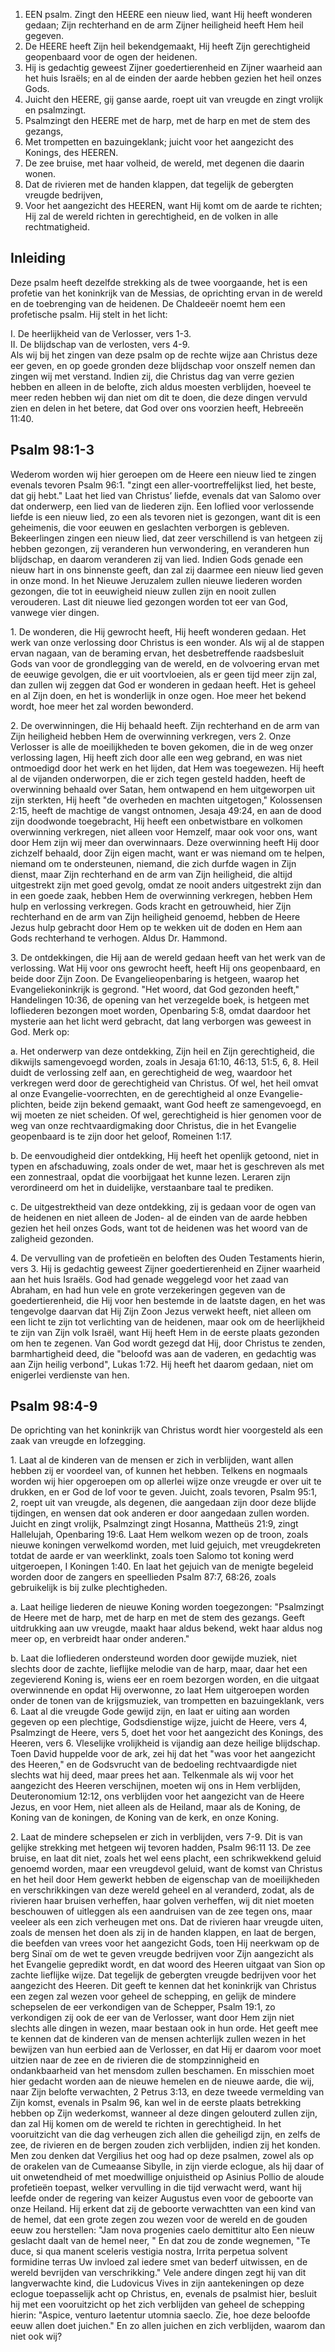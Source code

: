 1. EEN psalm. Zingt den HEERE een nieuw lied, want Hij heeft wonderen gedaan; Zijn rechterhand en de arm Zijner heiligheid heeft Hem heil gegeven.
2. De HEERE heeft Zijn heil bekendgemaakt, Hij heeft Zijn gerechtigheid geopenbaard voor de ogen der heidenen.
3. Hij is gedachtig geweest Zijner goedertierenheid en Zijner waarheid aan het huis Israëls; en al de einden der aarde hebben gezien het heil onzes Gods.
4. Juicht den HEERE, gij ganse aarde, roept uit van vreugde en zingt vrolijk en psalmzingt.
5. Psalmzingt den HEERE met de harp, met de harp en met de stem des gezangs,
6. Met trompetten en bazuingeklank; juicht voor het aangezicht des Konings, des HEEREN.
7. De zee bruise, met haar volheid, de wereld, met degenen die daarin wonen.
8. Dat de rivieren met de handen klappen, dat tegelijk de gebergten vreugde bedrijven,
9. Voor het aangezicht des HEEREN, want Hij komt om de aarde te richten; Hij zal de wereld richten in gerechtigheid, en de volken in alle rechtmatigheid.

## Inleiding

Deze psalm heeft dezelfde strekking als de twee voorgaande, het is een profetie van het koninkrijk van de Messias, de oprichting ervan in de wereld en de toebrenging van de heidenen. De Chaldeeër noemt hem een profetische psalm. Hij stelt in het licht:

I. De heerlijkheid van de Verlosser, vers 1-3.  
II. De blijdschap van de verlosten, vers 4-9.  
Als wij bij het zingen van deze psalm op de rechte wijze aan Christus deze eer geven, en op goede gronden deze blijdschap voor onszelf nemen dan zingen wij met verstand. Indien zij, die Christus dag van verre gezien hebben en alleen in de belofte, zich aldus moesten verblijden, hoeveel te meer reden hebben wij dan niet om dit te doen, die deze dingen vervuld zien en delen in het betere, dat God over ons voorzien heeft, Hebreeën 11:40.

## Psalm 98:1-3 
Wederom worden wij hier geroepen om de Heere een nieuw lied te zingen evenals tevoren Psalm 96:1. "zingt een aller-voortreffelijkst lied, het beste, dat gij hebt." Laat het lied van Christus’ liefde, evenals dat van Salomo over dat onderwerp, een lied van de liederen zijn. Een loflied voor verlossende liefde is een nieuw lied, zo een als tevoren niet is gezongen, want dit is een geheimenis, die voor eeuwen en geslachten verborgen is gebleven. Bekeerlingen zingen een nieuw lied, dat zeer verschillend is van hetgeen zij hebben gezongen, zij veranderen hun verwondering, en veranderen hun blijdschap, en daarom veranderen zij van lied. Indien Gods genade een nieuw hart in ons binnenste geeft, dan zal zij daarmee een nieuw lied geven in onze mond. In het Nieuwe Jeruzalem zullen nieuwe liederen worden gezongen, die tot in eeuwigheid nieuw zullen zijn en nooit zullen verouderen. Last dit nieuwe lied gezongen worden tot eer van God, vanwege vier dingen.

1\. De wonderen, die Hij gewrocht heeft, Hij heeft wonderen gedaan. Het werk van onze verlossing door Christus is een wonder. Als wij al de stappen ervan nagaan, van de beraming ervan, het desbetreffende raadsbesluit Gods van voor de grondlegging van de wereld, en de volvoering ervan met de eeuwige gevolgen, die er uit voortvloeien, als er geen tijd meer zijn zal, dan zullen wij zeggen dat God er wonderen in gedaan heeft. Het is geheel en al Zijn doen, en het is wonderlijk in onze ogen. Hoe meer het bekend wordt, hoe meer het zal worden bewonderd.

2\. De overwinningen, die Hij behaald heeft. Zijn rechterhand en de arm van Zijn heiligheid hebben Hem de overwinning verkregen, vers 2. Onze Verlosser is alle de moeilijkheden te boven gekomen, die in de weg onzer verlossing lagen, Hij heeft zich door alle een weg gebrand, en was niet ontmoedigd door het werk en het lijden, dat Hem was toegewezen. Hij heeft al de vijanden onderworpen, die er zich tegen gesteld hadden, heeft de overwinning behaald over Satan, hem ontwapend en hem uitgeworpen uit zijn sterkten, Hij heeft "de overheden en machten uitgetogen," Kolossensen 2:15, heeft de machtige de vangst ontnomen, Jesaja 49:24, en aan de dood zijn doodwonde toegebracht, Hij heeft een onbetwistbare en volkomen overwinning verkregen, niet alleen voor Hemzelf, maar ook voor ons, want door Hem zijn wij meer dan overwinnaars. Deze overwinning heeft Hij door zichzelf behaald, door Zijn eigen macht, want er was niemand om te helpen, niemand om te ondersteunen, niemand, die zich durfde wagen in Zijn dienst, maar Zijn rechterhand en de arm van Zijn heiligheid, die altijd uitgestrekt zijn met goed gevolg, omdat ze nooit anders uitgestrekt zijn dan in een goede zaak, hebben Hem de overwinning verkregen, hebben Hem hulp en verlossing verkregen. Gods kracht en getrouwheid, hier Zijn rechterhand en de arm van Zijn heiligheid genoemd, hebben de Heere Jezus hulp gebracht door Hem op te wekken uit de doden en Hem aan Gods rechterhand te verhogen. Aldus Dr. Hammond.

3\. De ontdekkingen, die Hij aan de wereld gedaan heeft van het werk van de verlossing. Wat Hij voor ons gewrocht heeft, heeft Hij ons geopenbaard, en beide door Zijn Zoon. De Evangelieopenbaring is hetgeen, waarop het Evangeliekoninkrijk is gegrond. "Het woord, dat God gezonden heeft," Handelingen 10:36, de opening van het verzegelde boek, is hetgeen met lofliederen bezongen moet worden, Openbaring 5:8, omdat daardoor het mysterie aan het licht werd gebracht, dat lang verborgen was geweest in God. 
Merk op: 

a. Het onderwerp van deze ontdekking, Zijn heil en Zijn gerechtigheid, die dikwijls samengevoegd worden, zoals in Jesaja 61:10, 46:13, 51:5, 6, 8. Heil duidt de verlossing zelf aan, en gerechtigheid de weg, waardoor het verkregen werd door de gerechtigheid van Christus. Of wel, het heil omvat al onze Evangelie-voorrechten, en de gerechtigheid al onze Evangelie-plichten, beide zijn bekend gemaakt, want God heeft ze samengevoegd, en wij moeten ze niet scheiden. Of wel, gerechtigheid is hier genomen voor de weg van onze rechtvaardigmaking door Christus, die in het Evangelie geopenbaard is te zijn door het geloof, Romeinen 1:17.

b. De eenvoudigheid dier ontdekking, Hij heeft het openlijk getoond, niet in typen en afschaduwing, zoals onder de wet, maar het is geschreven als met een zonnestraal, opdat die voorbijgaat het kunne lezen. Leraren zijn verordineerd om het in duidelijke, verstaanbare taal te prediken.

c. De uitgestrektheid van deze ontdekking, zij is gedaan voor de ogen van de heidenen en niet alleen de Joden- al de einden van de aarde hebben gezien het heil onzes Gods, want tot de heidenen was het woord van de zaligheid gezonden.

4\. De vervulling van de profetieën en beloften des Ouden Testaments hierin, vers 3. Hij is gedachtig geweest Zijner goedertierenheid en Zijner waarheid aan het huis Israëls. God had genade weggelegd voor het zaad van Abraham, en had hun vele en grote verzekeringen gegeven van de goedertierenheid, die Hij voor hen bestemde in de laatste dagen, en het was tengevolge daarvan dat Hij Zijn Zoon Jezus verwekt heeft, niet alleen om een licht te zijn tot verlichting van de heidenen, maar ook om de heerlijkheid te zijn van Zijn volk Israël, want Hij heeft Hem in de eerste plaats gezonden om hen te zegenen. Van God wordt gezegd dat Hij, door Christus te zenden, barmhartigheid deed, die "beloofd was aan de vaderen, en gedachtig was aan Zijn heilig verbond", Lukas 1:72. Hij heeft het daarom gedaan, niet om enigerlei verdienste van hen.

## Psalm 98:4-9 
De oprichting van het koninkrijk van Christus wordt hier voorgesteld als een zaak van vreugde en lofzegging.

1\. Laat al de kinderen van de mensen er zich in verblijden, want allen hebben zij er voordeel van, of kunnen het hebben. Telkens en nogmaals worden wij hier opgeroepen om op allerlei wijze onze vreugde er over uit te drukken, en er God de lof voor te geven. Juicht, zoals tevoren, Psalm 95:1, 2, roept uit van vreugde, als degenen, die aangedaan zijn door deze blijde tijdingen, en wensen dat ook anderen er door aangedaan zullen worden. Juicht en zingt vrolijk, Psalmzingt zingt Hosanna, Mattheüs 21:9, zingt Hallelujah, Openbaring 19:6. Laat Hem welkom wezen op de troon, zoals nieuwe koningen verwelkomd worden, met luid gejuich, met vreugdekreten totdat de aarde er van weerklinkt, zoals toen Salomo tot koning werd uitgeroepen, I Koningen 1:40. En laat het gejuich van de menigte begeleid worden door de zangers en speellieden Psalm 87:7, 68:26, zoals gebruikelijk is bij zulke plechtigheden.

a. Laat heilige liederen de nieuwe Koning worden toegezongen: "Psalmzingt de Heere met de harp, met de harp en met de stem des gezangs. Geeft uitdrukking aan uw vreugde, maakt haar aldus bekend, wekt haar aldus nog meer op, en verbreidt haar onder anderen." 

b. Laat die lofliederen ondersteund worden door gewijde muziek, niet slechts door de zachte, lieflijke melodie van de harp, maar, daar het een zegevierend Koning is, wiens eer en roem bezorgen worden, en die uitgaat overwinnende en opdat Hij overwonne, zo laat Hem uitgeroepen worden onder de tonen van de krijgsmuziek, van trompetten en bazuingeklank, vers 6. Laat al die vreugde Gode gewijd zijn, en laat er uiting aan worden gegeven op een plechtige, Godsdienstige wijze, juicht de Heere, vers 4, Psalmzingt de Heere, vers 5, doet het voor het aangezicht des Konings, des Heeren, vers 6. Vleselijke vrolijkheid is vijandig aan deze heilige blijdschap. 
Toen David huppelde voor de ark, zei hij dat het "was voor het aangezicht des Heeren," en de Godsvrucht van de bedoeling rechtvaardigde niet slechts wat hij deed, maar prees het aan. Telkenmale als wij voor het aangezicht des Heeren verschijnen, moeten wij ons in Hem verblijden, Deuteronomium 12:12, ons verblijden voor het aangezicht van de Heere Jezus, en voor Hem, niet alleen als de Heiland, maar als de Koning, de Koning van de koningen, de Koning van de kerk, en onze Koning.

2\. Laat de mindere schepselen er zich in verblijden, vers 7-9. Dit is van gelijke strekking met hetgeen wij tevoren hadden, Psalm 96:11 13. De zee bruise, en laat dit niet, zoals het wel eens placht, een schrikwekkend geluid genoemd worden, maar een vreugdevol geluid, want de komst van Christus en het heil door Hem gewerkt hebben de eigenschap van de moeilijkheden en verschrikkingen van deze wereld geheel en al veranderd, zodat, als de rivieren haar bruisen verheffen, haar golven verheffen, wij dit niet moeten beschouwen of uitleggen als een aandruisen van de zee tegen ons, maar veeleer als een zich verheugen met ons. Dat de rivieren haar vreugde uiten, zoals de mensen het doen als zij in de handen klappen, en laat de bergen, die beefden van vrees voor het aangezicht Gods, toen Hij neerkwam op de berg Sinaï om de wet te geven vreugde bedrijven voor Zijn aangezicht als het Evangelie gepredikt wordt, en dat woord des Heeren uitgaat van Sion op zachte lieflijke wijze. 
Dat tegelijk de gebergten vreugde bedrijven voor het aangezicht des Heeren. Dit geeft te kennen dat het koninkrijk van Christus een zegen zal wezen voor geheel de schepping, en gelijk de mindere schepselen de eer verkondigen van de Schepper, Psalm 19:1, zo verkondigen zij ook de eer van de Verlosser, want door Hem zijn niet slechts alle dingen in wezen, maar bestaan ook in hun orde. Het geeft mee te kennen dat de kinderen van de mensen achterlijk zullen wezen in het bewijzen van hun eerbied aan de Verlosser, en dat Hij er daarom voor moet uitzien naar de zee en de rivieren die de stompzinnigheid en ondankbaarheid van het mensdom zullen beschamen. 
En misschien moet hier gedacht worden aan de nieuwe hemelen en de nieuwe aarde, die wij, naar Zijn belofte verwachten, 2 Petrus 3:13, en deze tweede vermelding van Zijn komst, evenals in Psalm 96, kan wel in de eerste plaats betrekking hebben op Zijn wederkomst, wanneer al deze dingen gelouterd zullen zijn, dan zal Hij komen om de wereld te richten in gerechtigheid. In het vooruitzicht van die dag verheugen zich allen die geheiligd zijn, en zelfs de zee, de rivieren en de bergen zouden zich verblijden, indien zij het konden. 
Men zou denken dat Vergilius het oog had op deze psalmen, zowel als op de orakelen van de Cumeaanse Sibylle, in zijn vierde eclogue, als hij daar of uit onwetendheid of met moedwillige onjuistheid op Asinius Pollio de aloude profetieën toepast, welker vervulling in die tijd verwacht werd, want hij leefde onder de regering van keizer Augustus even voor de geboorte van onze Heiland. Hij erkent dat zij de geboorte verwachtten van een kind van de hemel, dat een grote zegen zou wezen voor de wereld en de gouden eeuw zou herstellen: "Jam nova progenies caelo demittitur alto Een nieuw geslacht daalt van de hemel neer, " En dat zou de zonde wegnemen, "Te duce, si qua manent sceleris vestigia nostra, Irrita perpetua solvent formidine terras Uw invloed zal iedere smet van bederf uitwissen, en de wereld bevrijden van verschrikking." 
Vele andere dingen zegt hij van dit langverwachte kind, die Ludovicus Vives in zijn aantekeningen op deze eclogue toepasselijk acht op Christus, en, evenals de psalmist hier, besluit hij met een vooruitzicht op het zich verblijden van geheel de schepping hierin: "Aspice, venturo laetentur utomnia saeclo. Zie, hoe deze beloofde eeuw allen doet juichen." En zo allen juichen en zich verblijden, waarom dan niet ook wij? 
